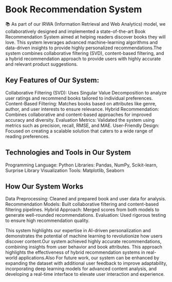 # Book Recommendation System

📚 As part of our IRWA (Information Retrieval and Web Analytics) model, we collaboratively designed and implemented a state-of-the-art Book Recommendation System aimed at helping readers discover books they will love. This system leverages advanced machine-learning algorithms and data-driven insights to provide highly personalized recommendations.The system combines collaborative filtering (SVD), content-based filtering, and a hybrid recommendation approach to provide users with highly accurate and relevant product suggestions.

## Key Features of Our System:
Collaborative Filtering (SVD): Uses Singular Value Decomposition to analyze user ratings and recommend books tailored to individual preferences.
Content-Based Filtering: Matches books based on attributes like genre, author, and user interests to ensure relevance.
Hybrid Recommendation: Combines collaborative and content-based approaches for improved accuracy and diversity.
Evaluation Metrics: Validated the system using metrics such as precision, recall, RMSE, and MAE.
User-Friendly Design: Focused on creating a scalable solution that caters to a wide range of reading preferences.

## Technologies and Tools in Our System
Programming Language: Python
Libraries: Pandas, NumPy, Scikit-learn, Surprise Library
Visualization Tools: Matplotlib, Seaborn

## How Our System Works
Data Preprocessing: Cleaned and prepared book and user data for analysis.
Recommendation Models: Built collaborative filtering and content-based filtering pipelines.
Hybrid Approach: Merged scores from both models to generate well-rounded recommendations.
Evaluation: Used rigorous testing to ensure high recommendation quality.

This system highlights our expertise in AI-driven personalization and demonstrates the potential of machine learning to revolutionize how users discover content.Our system achieved highly accurate recommendations, combining insights from user behavior and book attributes. This approach highlights the effectiveness of hybrid recommendation systems in real-world applications.Also For future work, our system can be enhanced by expanding the dataset with additional user feedback to improve adaptability, incorporating deep learning models for advanced content analysis, and developing a real-time interface to elevate user interaction and experience.
